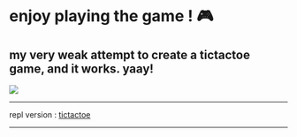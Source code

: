 #  enjoy playing the game ! :video_game:
<h2><b>my very weak attempt to create a tictactoe game, and it works. yaay!</b></h2>
<img src="https://github.com/ghozt777/images/blob/8fd5a063fc129496b8327377b90b9d513a736cef/voldemortmeme.gif">
<hr />
<p>repl version : <a href="https://replit.com/@ghozt777/tictactoe?v=1">tictactoe</a></p>
<hr />
